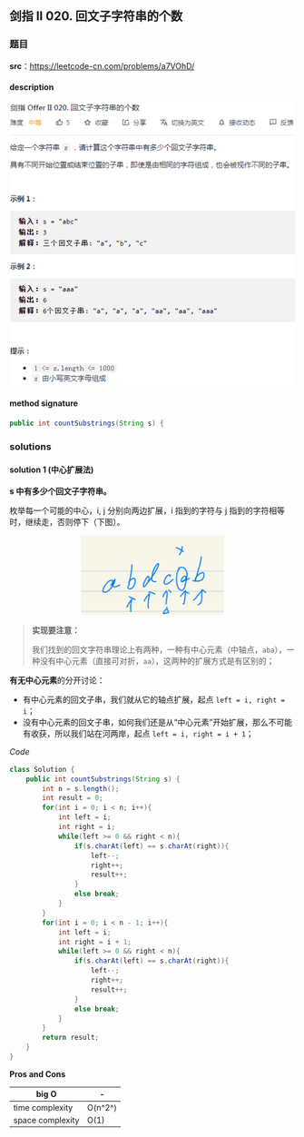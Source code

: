 ## 剑指 II 020. 回文子字符串的个数

### 题目

**src**：https://leetcode-cn.com/problems/a7VOhD/

#### description

<div align="center"> <img src="../pics/labels/CIii_020.png"/> </div>

#### method signature

```java
public int countSubstrings(String s) {
```

### solutions

#### solution 1 (中心扩展法)

**s 中有多少个回文子字符串。**

枚举每一个可能的中心，i, j 分别向两边扩展，i 指到的字符与 j 指到的字符相等时，继续走，否则停下（下图）。

<div align="center" > <img src="../pics/expressions/II_020.jpg" width="50%" > </div>

> **实现要注意：**
>
> 我们找到的回文字符串理论上有两种，一种有中心元素（中轴点，`aba`），一种没有中心元素（直接可对折，`aa`），这两种的扩展方式是有区别的；

**有无中心元素**的分开讨论：

* 有中心元素的回文子串，我们就从它的轴点扩展，起点 `left = i, right = i`；
* 没有中心元素的回文子串，如何我们还是从“中心元素”开始扩展，那么不可能有收获，所以我们站在河两岸，起点 `left = i, right = i + 1`；



*Code*

```java
class Solution {
    public int countSubstrings(String s) {
        int n = s.length();
        int result = 0;
        for(int i = 0; i < n; i++){
            int left = i;
            int right = i;
            while(left >= 0 && right < n){
                if(s.charAt(left) == s.charAt(right)){
                    left--;
                    right++;
                    result++;
                }
                else break;
            }
        }
        for(int i = 0; i < n - 1; i++){
            int left = i;
            int right = i + 1;
            while(left >= 0 && right < n){
                if(s.charAt(left) == s.charAt(right)){
                    left--;
                    right++;
                    result++;
                }
                else break;
            }
        }
        return result;
    }
}
```

**Pros and Cons**

| big O            | -       |
| ---------------- | ------- |
| time complexity  | O(n^2^) |
| space complexity | O(1)    |

